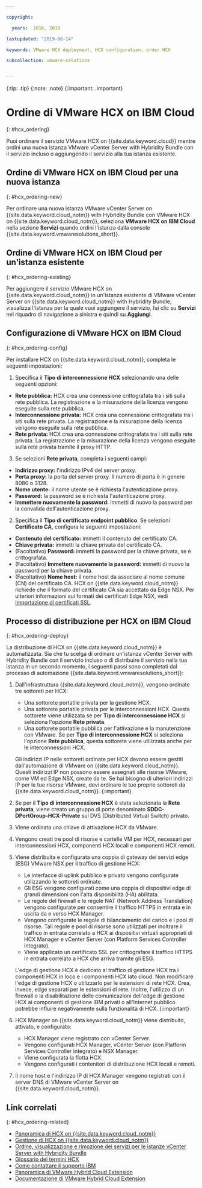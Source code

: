 ```yaml
---

copyright:

  years:  2016, 2019

lastupdated: "2019-06-14"

keywords: VMware HCX deployment, HCX configuration, order HCX

subcollection: vmware-solutions


---
```


{:tip: .tip}
{:note: .note}
{:important: .important}

# Ordine di VMware HCX on IBM Cloud
{: #hcx_ordering}

Puoi ordinare il servizio VMware HCX on {{site.data.keyword.cloud}} mentre ordini una nuova istanza VMware vCenter Server with Hybridity Bundle con il servizio incluso o aggiungendo il servizio alla tua istanza esistente.

## Ordine di VMware HCX on IBM Cloud per una nuova istanza
{: #hcx_ordering-new}

Per ordinare una nuova istanza VMware vCenter Server on {{site.data.keyword.cloud_notm}} with Hybridity Bundle con VMware HCX on {{site.data.keyword.cloud_notm}}, seleziona **VMware HCX on IBM Cloud** nella sezione **Servizi** quando ordini l'istanza dalla console {{site.data.keyword.vmwaresolutions_short}}.


## Ordine di VMware HCX on IBM Cloud per un'istanza esistente
{: #hcx_ordering-existing}

Per aggiungere il servizio VMware HCX on {{site.data.keyword.cloud_notm}} in un'istanza esistente di VMware vCenter Server on {{site.data.keyword.cloud_notm}} with Hybridity Bundle, visualizza l'istanza per la quale vuoi aggiungere il servizio, fai clic su **Servizi** nel riquadro di navigazione a sinistra e quindi su **Aggiungi**.

## Configurazione di VMware HCX on IBM Cloud
{: #hcx_ordering-config}

Per installare HCX on {{site.data.keyword.cloud_notm}}, completa le seguenti impostazioni:
1. Specifica il **Tipo di interconnessione HCX** selezionando una delle seguenti opzioni:
  * **Rete pubblica:** HCX crea una connessione crittografata tra i siti sulla rete pubblica. La registrazione e la misurazione della licenza vengono eseguite sulla rete pubblica.
  * **Interconnessione privata:** HCX crea una connessione crittografata tra i siti sulla rete privata. La registrazione e la misurazione della licenza vengono eseguite sulla rete pubblica.
  * **Rete privata:** HCX crea una connessione crittografata tra i siti sulla rete privata. La registrazione e la misurazione della licenza vengono eseguite sulla rete privata tramite il proxy HTTP.
3. Se selezioni **Rete privata**, completa i seguenti campi:
  * **Indirizzo proxy:** l'indirizzo IPv4 del server proxy.
  * **Porta proxy:** la porta del server proxy. Il numero di porta è in genere 8080 o 3128.
  * **Nome utente:** il nome utente se è richiesta l'autenticazione proxy.
  * **Password:** la password se è richiesta l'autenticazione proxy.
  * **Immettere nuovamente la password:** immetti di nuovo la password per la convalida dell'autenticazione proxy.
2. Specifica il **Tipo di certificato endpoint pubblico**. Se selezioni **Certificato CA**, configura le seguenti impostazioni:
  * **Contenuto del certificato:** immetti il contenuto del certificato CA.
  * **Chiave privata:** immetti la chiave privata del certificato CA.
  * (Facoltativo) **Password:** immetti la password per la chiave privata, se è crittografata.
  * (Facoltativo) **Immettere nuovamente la password:** immetti di nuovo la password per la chiave privata.
  * (Facoltativo) **Nome host:** il nome host da associare al nome comune (CN) del certificato CA. HCX on {{site.data.keyword.cloud_notm}} richiede che il formato del certificato CA sia accettato da Edge NSX. Per ulteriori informazioni sui formati dei certificati Edge NSX, vedi [Importazione di certificati SSL](https://docs.vmware.com/en/VMware-NSX-Data-Center-for-vSphere/6.3/com.vmware.nsx.admin.doc/GUID-19D3A4FD-DF17-43A3-9343-25EE28273BC6.html).
  <!--Need enhancement, it is still not clear what the key pair is used for, is it for connecting to NSX? This is not in architecture doc either. -->

## Processo di distribuzione per HCX on IBM Cloud
{: #hcx_ordering-deploy}

La distribuzione di HCX on {{site.data.keyword.cloud_notm}} è automatizzata. Sia che tu scelga di ordinare un'istanza vCenter Server with Hybridity Bundle con il servizio incluso o di distribuire il servizio nella tua istanza in un secondo momento, i seguenti passi sono completati dal processo di automazione {{site.data.keyword.vmwaresolutions_short}}:
1. Dall'infrastruttura {{site.data.keyword.cloud_notm}}, vengono ordinate tre sottoreti per HCX:
   * Una sottorete portatile privata per la gestione HCX.
   * Una sottorete portatile privata per le interconnessioni HCX. Questa sottorete viene utilizzata se per **Tipo di interconnessione HCX** si seleziona l'opzione **Rete privata**.
   * Una sottorete portatile pubblica per l'attivazione e la manutenzione con VMware. Se per **Tipo di interconnessione HCX** si seleziona l'opzione **Rete pubblica**, questa sottorete viene utilizzata anche per le interconnessioni HCX.

   Gli indirizzi IP nelle sottoreti ordinate per HCX devono essere gestiti dall'automazione di VMware on {{site.data.keyword.cloud_notm}}. Questi indirizzi IP non possono essere assegnati alle risorse VMware, come VM ed Edge NSX, create da te. Se hai bisogno di ulteriori indirizzi IP per le tue risorse VMware, devi ordinare le tue proprie sottoreti da {{site.data.keyword.cloud_notm}}.
   {:important}
2. Se per il **Tipo di interconnessione HCX** è stata selezionata la **Rete privata**, viene creato un gruppo di porte denominato **SDDC-DPortGroup-HCX-Private** sul DVS (Distributed Virtual Switch) privato.
3. Viene ordinata una chiave di attivazione HCX da VMware.
4. Vengono creati tre pool di risorse e cartelle VM per HCX, necessari per interconnessioni HCX, componenti HCX locali e componenti HCX remoti.
5. Viene distribuita e configurata una coppia di gateway dei servizi edge (ESG) VMware NSX per il traffico di gestione HCX:
   * Le interfacce di uplink pubblico e privato vengono configurate utilizzando le sottoreti ordinate.
   * Gli ESG vengono configurati come una coppia di dispositivi edge di grandi dimensioni con l'alta disponibilità (HA) abilitata.
   * Le regole del firewall e le regole NAT (Network Address Translation) vengono configurate per consentire il traffico HTTPS in entrata e in uscita da e verso HCX Manager.
   * Vengono configurate le regole di bilanciamento del carico e i pool di risorse. Tali regole e pool di risorse sono utilizzati per inoltrare il traffico in entrata correlato a HCX ai dispositivi virtuali appropriati di HCX Manager e vCenter Server (con Platform Services Controller integrato).
   * Viene applicato un certificato SSL per crittografare il traffico HTTPS in entrata correlato a HCX che arriva tramite gli ESG.

   L'edge di gestione HCX è dedicato al traffico di gestione HCX tra i componenti HCX in loco e i componenti HCX lato cloud. Non modificare l'edge di gestione HCX o utilizzarlo per le estensioni di rete HCX. Crea, invece, edge separati per le estensioni di rete. Inoltre, l'utilizzo di un firewall o la disabilitazione delle comunicazioni dell'edge di gestione HCX ai componenti di gestione IBM privati o all'Internet pubblico potrebbe influire negativamente sulla funzionalità di HCX.
   {:important}

6. HCX Manager on {{site.data.keyword.cloud_notm}} viene distribuito, attivato, e configurato:
   * HCX Manager viene registrato con vCenter Server.
   * Vengono configurati HCX Manager, vCenter Server (con Platform Services Controller integrato) e NSX Manager.
   * Viene configurata la flotta HCX.
   * Vengono configurati i contenitori di distribuzione HCX locali e remoti.
7. Il nome host e l'indirizzo IP di HCX Manager vengono registrati con il server DNS di VMware vCenter Server on {{site.data.keyword.cloud_notm}}.

## Link correlati
{: #hcx_ordering-related}

* [Panoramica di HCX on {{site.data.keyword.cloud_notm}}](/docs/services/vmwaresolutions/services?topic=vmware-solutions-hcx_considerations#hcx_considerations)
* [Gestione di HCX on {{site.data.keyword.cloud_notm}}](/docs/services/vmwaresolutions/services?topic=vmware-solutions-managinghcx)
* [Ordine, visualizzazione e rimozione dei servizi per le istanze vCenter Server with Hybridity Bundle](/docs/services/vmwaresolutions/vcenter?topic=vmware-solutions-vc_hybrid_addingremovingservices)
* [Glossario dei termini HCX](/docs/services/vmwaresolutions/services?topic=vmware-solutions-hcx_glossary)
* [Come contattare il supporto IBM](/docs/services/vmwaresolutions/vmonic?topic=vmware-solutions-trbl_support)
* [Panoramica di VMware Hybrid Cloud Extension](https://cloud.vmware.com/vmware-hcx)
* [Documentazione di VMware Hybrid Cloud Extension](https://cloud.vmware.com/vmware-hcx/resources)
